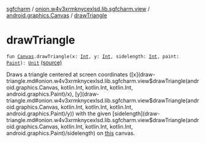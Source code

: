 [sgfcharm](../../index.md) / [onion.w4v3xrmknycexlsd.lib.sgfcharm.view](../index.md) / [android.graphics.Canvas](index.md) / [drawTriangle](./draw-triangle.md)

# drawTriangle

`fun `[`Canvas`](https://developer.android.com/reference/android/graphics/Canvas.html)`.drawTriangle(x: `[`Int`](https://kotlinlang.org/api/latest/jvm/stdlib/kotlin/-int/index.html)`, y: `[`Int`](https://kotlinlang.org/api/latest/jvm/stdlib/kotlin/-int/index.html)`, sidelength: `[`Int`](https://kotlinlang.org/api/latest/jvm/stdlib/kotlin/-int/index.html)`, paint: `[`Paint`](https://developer.android.com/reference/android/graphics/Paint.html)`): `[`Unit`](https://kotlinlang.org/api/latest/jvm/stdlib/kotlin/-unit/index.html) [(source)](https://github.com/w4v3/sgfcharm/tree/master/sgfcharm/src/main/java/onion/w4v3xrmknycexlsd/lib/sgfcharm/view/SgfDrawer.kt#L131)

Draws a triangle centered at screen coordinates ([x](draw-triangle.md#onion.w4v3xrmknycexlsd.lib.sgfcharm.view$drawTriangle(android.graphics.Canvas, kotlin.Int, kotlin.Int, kotlin.Int, android.graphics.Paint)/x), [y](draw-triangle.md#onion.w4v3xrmknycexlsd.lib.sgfcharm.view$drawTriangle(android.graphics.Canvas, kotlin.Int, kotlin.Int, kotlin.Int, android.graphics.Paint)/y)) with the given [sidelength](draw-triangle.md#onion.w4v3xrmknycexlsd.lib.sgfcharm.view$drawTriangle(android.graphics.Canvas, kotlin.Int, kotlin.Int, kotlin.Int, android.graphics.Paint)/sidelength) on [this](draw-triangle/-this-.md) canvas.

